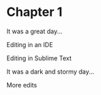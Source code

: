 # Chapter 1

It was a great day...

Editing in an IDE

Editing in Sublime Text

It was a dark and stormy day...

More edits